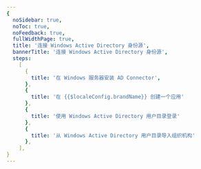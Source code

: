 ```yaml
---
{
  noSidebar: true,
  noToc: true,
  noFeedback: true,
  fullWidthPage: true,
  title: '连接 Windows Active Directory 身份源',
  bannerTitle: '连接 Windows Active Directory 身份源',
  steps:
    [
      {
        title: '在 Windows 服务器安装 AD Connector',
      },
      {
        title: '在 {{$localeConfig.brandName}} 创建一个应用'
      },
      {
        title: '使用 Windows Active Directory 用户目录登录'
      },
      {
        title: '从 Windows Active Directory 用户目录导入组织机构'
      },
    ],
}
---
```


<IntegrationDetail backLink="/guides/connections/enterprise"/>
